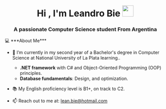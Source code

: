 <h1 align="center">Hi , I'm Leandro Bie <img src="https://media.giphy.com/media/hvRJCLFzcasrR4ia7z/giphy.gif" width="35"></h1>
<h3 align="center">A passionate Computer Science student From Argentina</h3>
<div id="user-content-toc">
💻 ***About Me***


- 🌱 I’m currently in my second year of a Bachelor's degree in Computer Science at National University of La Plata learning..    
  - **.NET framework** with C# and Object-Oriented Programming (OOP) principles.  
  - **Database fundamentals**: Design, and optimization. 


    
- 📚 My English proficiency level is B1+, on track to C2.



- 📫 Reach out to me at: [lean.bie@hotmail.com](mailto:lean.bie@hotmail.com)


